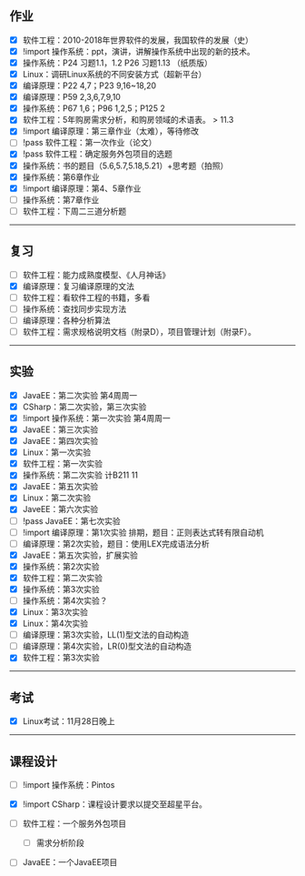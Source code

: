 ## 作业

- [x] 软件工程：2010-2018年世界软件的发展，我国软件的发展（史）
- [x] !import 操作系统：ppt，演讲，讲解操作系统中出现的新的技术。
- [x] 操作系统：P24 习题1.1，1.2 P26 习题1.13 （纸质版）
- [x] Linux：调研Linux系统的不同安装方式（超新平台）
- [x] 编译原理：P22 4,7；P23 9,16~18,20
- [x] 编译原理：P59 2,3,6,7,9,10
- [x] 操作系统：P67 1,6；P96 1,2,5；P125 2
- [x] 软件工程：5年购房需求分析，和购房领域的术语表。 > 11.3
- [x] !import 编译原理：第三章作业（太难），等待修改
- [ ] !pass 软件工程：第一次作业（论文）
- [x] !pass 软件工程：确定服务外包项目的选题
- [x] 操作系统：书的题目（5.6,5.7,5.18,5.21）+思考题（拍照）
- [x] 操作系统：第6章作业
- [x] !import 编译原理：第4、5章作业
- [ ] 操作系统：第7章作业
- [ ] 软件工程：下周二三道分析题

***

## 复习

- [ ] 软件工程：能力成熟度模型、《人月神话》
- [x] 编译原理：复习编译原理的文法
- [ ] 软件工程：看软件工程的书籍，多看
- [ ] 操作系统：查找同步实现方法
- [ ] 编译原理：各种分析算法
- [ ] 软件工程：需求规格说明文档（附录D），项目管理计划（附录F）。

***

## 实验

- [x] JavaEE：第二次实验 第4周周一
- [x] CSharp：第二次实验，第三次实验
- [x] !import 操作系统：第一次实验 第4周周一
- [x] JavaEE：第三次实验
- [x] JavaEE：第四次实验
- [x] Linux：第一次实验
- [x] 软件工程：第一次实验
- [x] 操作系统：第二次实验 计B211 11
- [x] JavaEE：第五次实验
- [x] Linux：第二次实验
- [x] JaveEE：第六次实验
- [ ] !pass JavaEE：第七次实验
- [ ] !import 编译原理：第1次实验 排期，题目：正则表达式转有限自动机
- [ ] 编译原理：第2次实验，题目：使用LEX完成语法分析
- [x] JavaEE：第五次实验，扩展实验
- [x] 操作系统：第2次实验
- [x] 软件工程：第二次实验
- [x] 操作系统：第3次实验
- [ ] 操作系统：第4次实验？
- [x] Linux：第3次实验
- [x] Linux：第4次实验
- [ ] 编译原理：第3次实验，LL(1)型文法的自动构造
- [ ] 编译原理：第4次实验，LR(0)型文法的自动构造
- [x] 软件工程：第3次实验

***

## 考试

- [x] Linux考试：11月28日晚上

***

## 课程设计

- [ ] !import 操作系统：Pintos
- [x] !import CSharp：课程设计要求以提交至超星平台。
- [ ] 软件工程：一个服务外包项目
  - [ ] 需求分析阶段
- [ ] JavaEE：一个JavaEE项目


